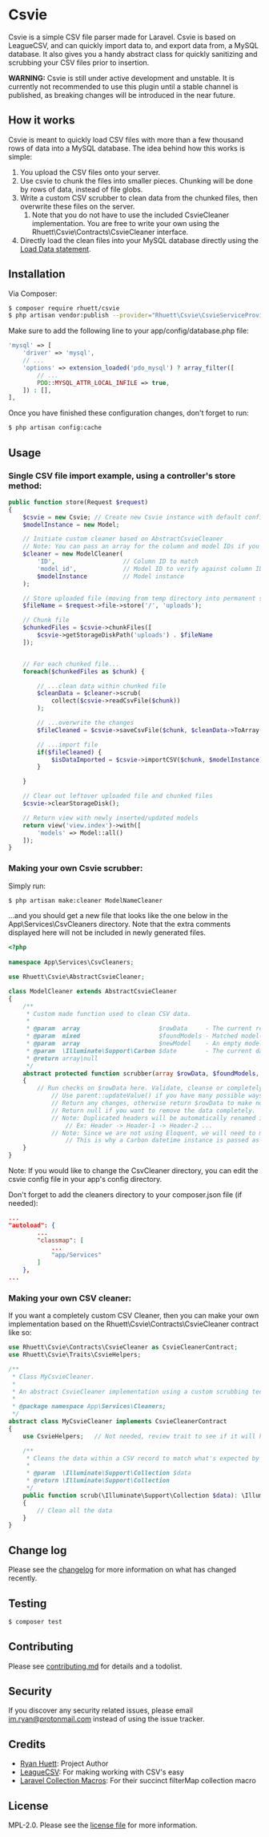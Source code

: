 # Csvie

Csvie is a simple CSV file parser made for Laravel. Csvie is based on LeagueCSV, and can quickly import data to, and export data from, a MySQL database. It also gives you a handy abstract class for quickly sanitizing and scrubbing your CSV files prior to insertion.

**WARNING:** Csvie is still under active development and unstable. It is currently not recommended to use this plugin until a stable channel is published, as breaking changes will be introduced in the near future.

## How it works

Csvie is meant to quickly load CSV files with more than a few thousand rows of data into a MySQL database. The idea behind how this works is simple:
1. You upload the CSV files onto your server.
2. Use csvie to chunk the files into smaller pieces. Chunking will be done by rows of data, instead of file globs.
3. Write a custom CSV scrubber to clean data from the chunked files, then overwrite these files on the server.
   1. Note that you do not have to use the included CsvieCleaner implementation. You are free to write your own using the Rhuett\Csvie\Contracts\CsvieCleaner interface.
4. Directly load the clean files into your MySQL database directly using the [Load Data statement](https://dev.mysql.com/doc/refman/8.0/en/load-data.html).

## Installation

Via Composer:

``` bash
$ composer require rhuett/csvie
$ php artisan vendor:publish --provider="Rhuett\Csvie\CsvieServiceProvider"
```

Make sure to add the following line to your app/config/database.php file:

``` php
'mysql' => [
    'driver' => 'mysql',
    // ...
    'options' => extension_loaded('pdo_mysql') ? array_filter([
        // ...
        PDO::MYSQL_ATTR_LOCAL_INFILE => true,
    ]) : [],
],
```
Once you have finished these configuration changes, don't forget to run:

``` bash
$ php artisan config:cache
```

## Usage

### Single CSV file import example, using a controller's store method:

``` php
public function store(Request $request)
{
    $csvie = new Csvie; // Create new Csvie instance with default configuration
    $modelInstance = new Model;

    // Initiate custom cleaner based on AbstractCsvieCleaner
    // Note: You can pass an array for the column and model IDs if you need to verify against multiple columns instead of one unique identifier
    $cleaner = new ModelCleaner(
        'ID',                   // Column ID to match
        'model_id',             // Model ID to verify against column ID
        $modelInstance          // Model instance
    );

    // Store uploaded file (moving from temp directory into permanent storage)
    $fileName = $request->file->store('/', 'uploads');

    // Chunk file
    $chunkedFiles = $csvie->chunkFiles([
        $csvie->getStorageDiskPath('uploads') . $fileName
    ]);


    // For each chunked file...
    foreach($chunkedFiles as $chunk) {

        // ...clean data within chunked file
        $cleanData = $cleaner->scrub(
            collect($csvie->readCsvFile($chunk))
        );

        // ...overwrite the changes
        $fileCleaned = $csvie->saveCsvFile($chunk, $cleanData->ToArray());

        // ...import file
        if($fileCleaned) {
            $isDataImported = $csvie->importCSV($chunk, $modelInstance);
        }

    }

    // Clear out leftover uploaded file and chunked files
    $csvie->clearStorageDisk();

    // Return view with newly inserted/updated models
    return view('view.index')->with([
        'models' => Model::all()
    ]);
}
```

### Making your own Csvie scrubber:

Simply run:

``` bash
$ php artisan make:cleaner ModelNameCleaner
```

...and you should get a new file that looks like the one below in the App\Services\CsvCleaners directory. Note that the extra comments displayed here will not be included in newly generated files.

```php
<?php
 
namespace App\Services\CsvCleaners;

use Rhuett\Csvie\AbstractCsvieCleaner;

class ModelCleaner extends AbstractCsvieCleaner
{
    /**
     * Custom made function used to clean CSV data.
     * 
     * @param  array                      $rowData     - The current row of data pulled from your CSV.
     * @param  mixed                      $foundModels - Matched model(s) based on your CSV, otherwise contains null.
     * @param  array                      $newModel    - An empty model indexed with appropriate keys based on your model.
     * @param  \Illuminate\Support\Carbon $date        - The current date used for timestamps.
     * @return array|null
     */
    abstract protected function scrubber(array $rowData, $foundModels, array $newModel, \Illuminate\Support\Carbon $date)
    {
        // Run checks on $rowData here. Validate, cleanse or completely change!
            // Use parent::updateValue() if you have many possible ways to update a single value within $rowData. Check the function for more information.
            // Return any changes, otherwise return $rowData to make no changes.
            // Return null if you want to remove the data completely.
            // Note: Duplicated headers will be automatically renamed in $rowData.
                // Ex: Header -> Header-1 -> Header-2 ...
            // Note: Since we are not using Eloquent, we will need to manage our timestamps manually.
                // This is why a Carbon datetime instance is passed as a parameter.
    }
}
```

Note: If you would like to change the CsvCleaner directory, you can edit the csvie config file in your app's config directory.

Don't forget to add the cleaners directory to your composer.json file (if needed):

```json
...
"autoload": {
        ...
        "classmap": [
            ...
            "app/Services"
        ]
    },
...
```

### Making your own CSV cleaner:

If you want a completely custom CSV Cleaner, then you can make your own implementation based on the Rhuett\Csvie\Contracts\CsvieCleaner contract like so:


```php
use Rhuett\Csvie\Contracts\CsvieCleaner as CsvieCleanerContract;
use Rhuett\Csvie\Traits\CsvieHelpers;

/**
 * Class MyCsvieCleaner.
 * 
 * An abstract CsvieCleaner implementation using a custom scrubbing technique based on your needs.
 *
 * @package namespace App\Services\Cleaners;
 */
abstract class MyCsvieCleaner implements CsvieCleanerContract
{
    use CsvieHelpers;   // Not needed, review trait to see if it will help you.

    /**
     * Cleans the data within a CSV record to match what's expected by the database.
     * 
     * @param  \Illuminate\Support\Collection $data
     * @return \Illuminate\Support\Collection
     */
    public function scrub(\Illuminate\Support\Collection $data): \Illuminate\Support\Collection
    {
        // Clean all the data
    }
}
```

## Change log

Please see the [changelog](changelog.md) for more information on what has changed recently.

## Testing

``` bash
$ composer test
```

## Contributing

Please see [contributing.md](contributing.md) for details and a todolist.

## Security

If you discover any security related issues, please email im.ryan@protonmail.com instead of using the issue tracker.

## Credits

- [Ryan Huett][link-author]: Project Author
- [LeagueCSV][link-leaguecsv]: For making working with CSV's easy
- [Laravel Collection Macros][link-spatie]: For their succinct filterMap collection macro

## License

MPL-2.0. Please see the [license file](license.md) for more information.

[link-author]: https://github.com/im-ryan
[link-leaguecsv]: https://github.com/thephpleague/csv
[link-spatie]: https://github.com/spatie/laravel-collection-macros